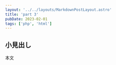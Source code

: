 ```yaml
---
layout: '../../layouts/MarkdownPostLayout.astro'
title: 'part 3'
pubDate: 2023-02-01
tags: ['php', 'html']
---
```


## 小見出し

本文